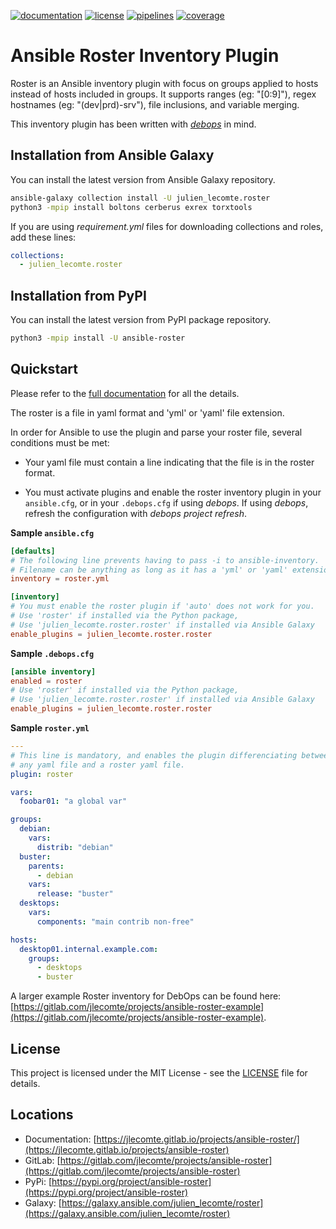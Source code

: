 [![documentation](https://img.shields.io/badge/documentation-html-informational)](https://jlecomte.gitlab.io/projects/ansible-roster)
[![license](https://img.shields.io/badge/license-MIT-brightgreen)](https://spdx.org/licenses/MIT.html)
[![pipelines](https://gitlab.com/jlecomte/projects/ansible-roster/badges/master/pipeline.svg)](https://gitlab.com/jlecomte/projects/ansible-roster/pipelines)
[![coverage](https://gitlab.com/jlecomte/projects/ansible-roster/badges/master/coverage.svg)](https://jlecomte.gitlab.io/projects/ansible-roster/coverage/index.html)

# Ansible Roster Inventory Plugin

Roster is an Ansible inventory plugin with focus on groups applied to hosts instead of hosts included in groups. It supports ranges (eg: "[0:9]"), regex hostnames (eg: "(dev|prd)-srv"), file inclusions, and variable merging.

This inventory plugin has been written with [*debops*](https://docs.debops.org/en/master/) in mind.

## Installation from Ansible Galaxy

You can install the latest version from Ansible Galaxy repository.

~~~bash
ansible-galaxy collection install -U julien_lecomte.roster
python3 -mpip install boltons cerberus exrex torxtools
~~~

If you are using *requirement.yml* files for downloading collections and roles, add these lines:

~~~yaml
collections:
  - julien_lecomte.roster
~~~

## Installation from PyPI

You can install the latest version from PyPI package repository.

~~~bash
python3 -mpip install -U ansible-roster
~~~

## Quickstart

Please refer to the [full documentation](https://jlecomte.gitlab.io/projects/ansible-roster/) for all the details.

The roster is a file in yaml format and 'yml' or 'yaml' file extension.

In order for Ansible to use the plugin and parse your roster file, several conditions must be met:

* Your yaml file must contain a line indicating that the file is in the roster format.

* You must activate plugins and enable the roster inventory plugin in your `ansible.cfg`, or in your `.debops.cfg` if using *debops*. If using *debops*, refresh the configuration with *debops project refresh*.

**Sample `ansible.cfg`**

~~~toml
[defaults]
# The following line prevents having to pass -i to ansible-inventory.
# Filename can be anything as long as it has a 'yml' or 'yaml' extension although
inventory = roster.yml

[inventory]
# You must enable the roster plugin if 'auto' does not work for you.
# Use 'roster' if installed via the Python package,
# Use 'julien_lecomte.roster.roster' if installed via Ansible Galaxy
enable_plugins = julien_lecomte.roster.roster
~~~

**Sample `.debops.cfg`**

~~~toml
[ansible inventory]
enabled = roster
# Use 'roster' if installed via the Python package,
# Use 'julien_lecomte.roster.roster' if installed via Ansible Galaxy
enable_plugins = julien_lecomte.roster.roster
~~~

**Sample `roster.yml`**

~~~yaml
---
# This line is mandatory, and enables the plugin differenciating between
# any yaml file and a roster yaml file.
plugin: roster

vars:
  foobar01: "a global var"

groups:
  debian:
    vars:
      distrib: "debian"
  buster:
    parents:
      - debian
    vars:
      release: "buster"
  desktops:
    vars:
      components: "main contrib non-free"

hosts:
  desktop01.internal.example.com:
    groups:
      - desktops
      - buster
~~~

A larger example Roster inventory for DebOps can be found here: [https://gitlab.com/jlecomte/projects/ansible-roster-example](https://gitlab.com/jlecomte/projects/ansible-roster-example).

## License

This project is licensed under the MIT License - see the [LICENSE](LICENSE) file for details.

## Locations

  * Documentation: [https://jlecomte.gitlab.io/projects/ansible-roster/](https://jlecomte.gitlab.io/projects/ansible-roster)
  * GitLab: [https://gitlab.com/jlecomte/projects/ansible-roster](https://gitlab.com/jlecomte/projects/ansible-roster)
  * PyPi: [https://pypi.org/project/ansible-roster](https://pypi.org/project/ansible-roster)
  * Galaxy: [https://galaxy.ansible.com/julien_lecomte/roster](https://galaxy.ansible.com/julien_lecomte/roster)

